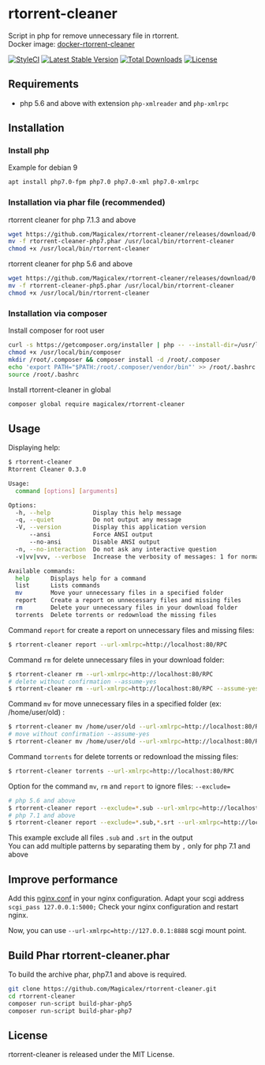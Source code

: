 # rtorrent-cleaner

Script in php for remove unnecessary file in rtorrent.  
Docker image: [docker-rtorrent-cleaner](https://hub.docker.com/r/magicalex/docker-rtorrent-cleaner)

[![StyleCI](https://github.styleci.io/repos/158750704/shield?branch=master)](https://github.styleci.io/repos/158750704)
[![Latest Stable Version](https://poser.pugx.org/magicalex/rtorrent-cleaner/v/stable)](https://packagist.org/packages/magicalex/rtorrent-cleaner)
[![Total Downloads](https://poser.pugx.org/magicalex/rtorrent-cleaner/downloads)](https://packagist.org/packages/magicalex/rtorrent-cleaner)
[![License](https://poser.pugx.org/magicalex/rtorrent-cleaner/license)](https://packagist.org/packages/magicalex/rtorrent-cleaner)

## Requirements

- php 5.6 and above with extension `php-xmlreader` and `php-xmlrpc`

## Installation

### Install php

Example for debian 9
```sh
apt install php7.0-fpm php7.0 php7.0-xml php7.0-xmlrpc
```

### Installation via phar file (recommended)

rtorrent cleaner for php 7.1.3 and above
```sh
wget https://github.com/Magicalex/rtorrent-cleaner/releases/download/0.3.0/rtorrent-cleaner-php7.phar
mv -f rtorrent-cleaner-php7.phar /usr/local/bin/rtorrent-cleaner
chmod +x /usr/local/bin/rtorrent-cleaner
```

rtorrent cleaner for php 5.6 and above
```sh
wget https://github.com/Magicalex/rtorrent-cleaner/releases/download/0.3.0/rtorrent-cleaner-php5.phar
mv -f rtorrent-cleaner-php5.phar /usr/local/bin/rtorrent-cleaner
chmod +x /usr/local/bin/rtorrent-cleaner
```

### Installation via composer

Install composer for root user
```sh
curl -s https://getcomposer.org/installer | php -- --install-dir=/usr/local/bin --filename=composer
chmod +x /usr/local/bin/composer
mkdir /root/.composer && composer install -d /root/.composer
echo 'export PATH="$PATH:/root/.composer/vendor/bin"' >> /root/.bashrc
source /root/.bashrc
```

Install rtorrent-cleaner in global
```sh
composer global require magicalex/rtorrent-cleaner
```

## Usage

Displaying help:
```sh
$ rtorrent-cleaner
Rtorrent Cleaner 0.3.0

Usage:
  command [options] [arguments]

Options:
  -h, --help            Display this help message
  -q, --quiet           Do not output any message
  -V, --version         Display this application version
      --ansi            Force ANSI output
      --no-ansi         Disable ANSI output
  -n, --no-interaction  Do not ask any interactive question
  -v|vv|vvv, --verbose  Increase the verbosity of messages: 1 for normal output, 2 for more verbose output and 3 for debug

Available commands:
  help      Displays help for a command
  list      Lists commands
  mv        Move your unnecessary files in a specified folder
  report    Create a report on unnecessary files and missing files
  rm        Delete your unnecessary files in your download folder
  torrents  Delete torrents or redownload the missing files
```

Command `report` for create a report on unnecessary files and missing files:
```sh
$ rtorrent-cleaner report --url-xmlrpc=http://localhost:80/RPC
```

Command `rm` for delete unnecessary files in your download folder:
```sh
$ rtorrent-cleaner rm --url-xmlrpc=http://localhost:80/RPC
# delete without confirmation --assume-yes
$ rtorrent-cleaner rm --url-xmlrpc=http://localhost:80/RPC --assume-yes
```

Command `mv` for move unnecessary files in a specified folder (ex: /home/user/old) :
```sh
$ rtorrent-cleaner mv /home/user/old --url-xmlrpc=http://localhost:80/RPC
# move without confirmation --assume-yes
$ rtorrent-cleaner mv /home/user/old --url-xmlrpc=http://localhost:80/RPC --assume-yes
```

Command `torrents` for delete torrents or redownload the missing files:
```sh
$ rtorrent-cleaner torrents --url-xmlrpc=http://localhost:80/RPC
```

Option for the command `mv`, `rm` and `report` to ignore files: `--exclude=`
```sh
# php 5.6 and above
$ rtorrent-cleaner report --exclude=*.sub --url-xmlrpc=http://localhost:80/RPC
# php 7.1 and above
$ rtorrent-cleaner report --exclude=*.sub,*.srt --url-xmlrpc=http://localhost:80/RPC
```
This example exclude all files `.sub` and `.srt` in the output  
You can add multiple patterns by separating them by `,` only for php 7.1 and above

## Improve performance

Add this [nginx.conf](https://github.com/Magicalex/rtorrent-cleaner/blob/master/nginx.conf) in your nginx configuration.
Adapt your scgi address `scgi_pass 127.0.0.1:5000;`
Check your nginx configuration and restart nginx.

Now, you can use `--url-xmlrpc=http://127.0.0.1:8888` scgi mount point.

## Build Phar rtorrent-cleaner.phar

To build the archive phar, php7.1 and above is required.
```sh
git clone https://github.com/Magicalex/rtorrent-cleaner.git
cd rtorrent-cleaner
composer run-script build-phar-php5
composer run-script build-phar-php7
```

## License

rtorrent-cleaner is released under the MIT License.
